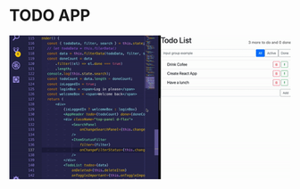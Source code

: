 # TODO APP

![](https://github.com/Zulbukharov/demos-react/blob/master/media/ezgif-4-aa515b52a6ca.gif)
